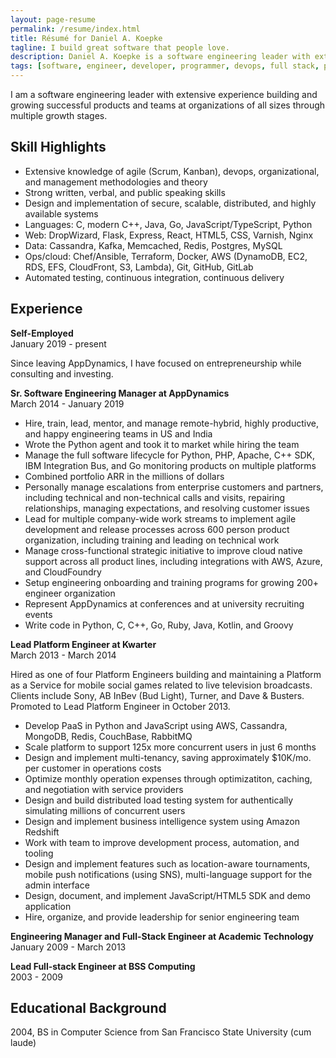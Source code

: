 ```yaml
---
layout: page-resume
permalink: /resume/index.html
title: Résumé for Daniel A. Koepke
tagline: I build great software that people love.
description: Daniel A. Koepke is a software engineering leader with extensive experience.
tags: [software, engineer, developer, programmer, devops, full stack, platform, backend, python, aws, nosql, ruby, c, c++, javascript, java, scalability, high availability, architecture, lean, agile, scrum, kanban, distributed computing, algorithms, cloud computing, manager, lead, apache, web server, apm, performance, monitoring, server, server-side]
---
```


I am a software engineering leader with extensive experience building and growing successful products and teams at organizations of all sizes through multiple growth stages.

## Skill Highlights

* Extensive knowledge of agile (Scrum, Kanban), devops, organizational, and management methodologies and theory
* Strong written, verbal, and public speaking skills
* Design and implementation of secure, scalable, distributed, and highly available systems
* Languages: C, modern C++, Java, Go, JavaScript/TypeScript, Python
* Web: DropWizard, Flask, Express, React, HTML5, CSS, Varnish, Nginx
* Data: Cassandra, Kafka, Memcached, Redis, Postgres, MySQL
* Ops/cloud: Chef/Ansible, Terraform, Docker, AWS (DynamoDB, EC2, RDS, EFS, CloudFront, S3, Lambda), Git, GitHub, GitLab
* Automated testing, continuous integration, continuous delivery

## Experience

**Self-Employed**<br>
January 2019 - present

Since leaving AppDynamics, I have focused on entrepreneurship while consulting and investing.

**Sr. Software Engineering Manager at AppDynamics**<br>
March 2014 - January 2019

* Hire, train, lead, mentor, and manage remote-hybrid, highly productive, and happy engineering teams in US and India
* Wrote the Python agent and took it to market while hiring the team
* Manage the full software lifecycle for Python, PHP, Apache, C++ SDK, IBM Integration Bus, and Go monitoring products on multiple platforms
* Combined portfolio ARR in the millions of dollars
* Personally manage escalations from enterprise customers and partners, including technical and non-technical calls and visits, repairing relationships, managing expectations, and resolving customer issues
* Lead for multiple company-wide work streams to implement agile development and release processes across 600 person product organization, including training and leading on technical work
* Manage cross-functional strategic initiative to improve cloud native support across all product lines, including integrations with AWS, Azure, and CloudFoundry
* Setup engineering onboarding and training programs for growing 200+ engineer organization
* Represent AppDynamics at conferences and at university recruiting events
* Write code in Python, C, C++, Go, Ruby, Java, Kotlin, and Groovy

**Lead Platform Engineer at Kwarter**<br>
March 2013 - March 2014

Hired as one of four Platform Engineers building and maintaining a Platform as a Service for mobile social games related to live television broadcasts. Clients include Sony, AB InBev (Bud Light), Turner, and Dave & Busters. Promoted to Lead Platform Engineer in October 2013.

* Develop PaaS in Python and JavaScript using AWS, Cassandra, MongoDB, Redis, CouchBase, RabbitMQ
* Scale platform to support 125x more concurrent users in just 6 months
* Design and implement multi-tenancy, saving approximately $10K/mo. per customer in operations costs
* Optimize monthly operation expenses through optimizatiton, caching, and negotiation with service providers
* Design and build distributed load testing system for authentically simulating millions of concurrent users
* Design and implement business intelligence system using Amazon Redshift
* Work with team to improve development process, automation, and tooling
* Design and implement features such as location-aware tournaments, mobile push notifications (using SNS), multi-language support for the admin interface
* Design, document, and implement JavaScript/HTML5 SDK and demo application
* Hire, organize, and provide leadership for senior engineering team

**Engineering Manager and Full-Stack Engineer at Academic Technology**<br>
January 2009 - March 2013

**Lead Full-stack Engineer at BSS Computing**<br>
2003 - 2009

## Educational Background

2004, BS in Computer Science from San Francisco State University (cum laude)
